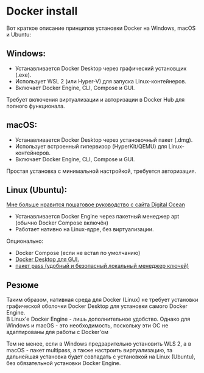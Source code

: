 # Docker install

Вот краткое описание принципов установки Docker на Windows, macOS и Ubuntu:
## Windows:

- Устанавливается Docker Desktop через графический установщик (.exe).
- Использует WSL 2 (или Hyper-V) для запуска Linux-контейнеров.
- Включает Docker Engine, CLI, Compose и GUI.

Требует включения виртуализации и авторизации в Docker Hub для полного функционала.

## macOS:

- Устанавливается Docker Desktop через установочный пакет (.dmg).
- Использует встроенный гипервизор (HyperKit/QEMU) для Linux-контейнеров.
- Включает Docker Engine, CLI, Compose и GUI.

Простая установка с минимальной настройкой, требуется авторизация.

## Linux (Ubuntu):
[Мне больше нравится пошаговое руководство с сайта Digital Ocean](https://www.digitalocean.com/community/tutorials/how-to-install-and-use-docker-on-ubuntu-20-04#step-6-managing-docker-containers)

- Устанавливается Docker Engine через пакетный менеджер apt (обычно Docker Compose включён)
- Работает нативно на Linux-ядре, без виртуализации.

Опционально: 
 - Docker Compose (если не встал по умолчанию) 
 - [Docker Desktop для GUI.](https://docs.docker.com/desktop/setup/install/linux/ubuntu/)
 - [пакет pass (удобный и безопасный локальный менеджер ключей)](https://docs.docker.com/desktop/setup/sign-in/#credentials-management-for-linux-users)

## Резюме

Таким образом, нативная среда для Docker (Linux) не требует установки графической оболочки Docker Desktop для установки самого Docker Engine.  
В Linux'e Docker Engine - лишь дополнительное удобство.
Однако для Windows и macOS - это необходимость, поскольку эти ОС не адаптированы для работы с Docker'ом

Тем не менее, если в Windows предварительно установить WLS 2, а в macOS - пакет multipass, а также настроить виртуализацию,
та дальнейшая установка будет совпадать с установкой на Linux (Ubuntu), без обязательной установки Docker Engine.